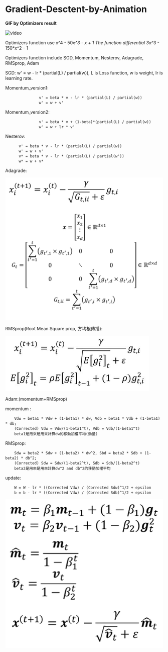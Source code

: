 # Gradient-Desctent-by-Animation
**********GIF by Optimizers result**********

![video](https://github.com/Gaprs/Gradient-Desctent-by-Animation/blob/master/Optimizers.gif)

Optimizers function use x^4 - 50*x^3 - x + 1
The function differential 3*x^3 - 150*x^2 - 1

Optimizers function include SGD, Momentum, Nesterov, Adagrade, RMSprop, Adam

SGD:  w' = w - lr * (partial(L) / partial(w)), L is Loss function, w is weight, lr is learning rate.

Momentum_version1: 

                   v' = beta * v - lr * (partial(L) / partial(w))
                   w' = w + v'
                   
Momentum_version2: 

                   v' = beta * v + (1-beta)*(partial(L) / partial(w))
                   w' = w + lr * v'

Nesterov: 

          v' = beta * v - lr * (partial(L) / partial(w))
          w' = w + v'
          v* = beta * v - lr * (partial(L) / partial(w'))
          w* = w + v*

Adagrade: 

![image](https://github.com/Gaprs/Gradient-Desctent-by-Animation/blob/master/Adagrade.png)


RMSprop(Root Mean Square prop, 方均根傳播):

![image](https://github.com/Gaprs/Gradient-Desctent-by-Animation/blob/master/RMSprop.JPG)


Adam:(momentum+RMSprop)

momentum :

        Vdw = beta1 * Vdw + (1-beta1) * dw, Vdb = beta1 * Vdb + (1-beta1) * db;
        (Corrected) Vdw = Vdw/(1-beta1^t), Vdb = Vdb/(1-beta1^t)
        beta1是用來是用來計算dw的移動加權平均(動量)

RMSprop:

        Sdw = beta2 * Sdw + (1-beta2) * dw^2, Sbd = beta2 * Sdb + (1-beta2) * db^2;
        (Corrected) Sdw = Sdw/(1-beta2^t), Sdb = Sdb/(1-beta2^t)
        beta2是用來是用來計算dw^2 and db^2的移動加權平均

update:

        W = W - lr * ((Corrected Vdw) / (Corrected Sdw)^1/2 + epsilon
        b = b - lr * ((Corrected Vdw) / (Corrected Sdb)^1/2 + epsilon


![image](https://github.com/Gaprs/Gradient-Desctent-by-Animation/blob/master/Adam.png)


